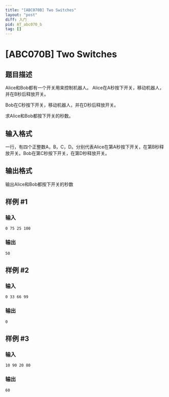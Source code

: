 ```yaml
---
title: "[ABC070B] Two Switches"
layout: "post"
diff: 入门
pid: AT_abc070_b
tag: []
---
```


# [ABC070B] Two Switches

## 题目描述

Alice和Bob都有一个开关用来控制机器人。
Alice在A秒按下开关，移动机器人，并在B秒后释放开关。

Bob在C秒按下开关，移动机器人，并在D秒后释放开关。

求Alice和Bob都按下开关的秒数。

## 输入格式

一行，有四个正整数A，B，C，D。分别代表Alice在第A秒按下开关，在第B秒释放开关。Bob在第C秒按下开关，在第D秒释放开关。

## 输出格式

输出Alice和Bob都按下开关的秒数

## 样例 #1

### 输入

```
0 75 25 100
```

### 输出

```
50
```

## 样例 #2

### 输入

```
0 33 66 99
```

### 输出

```
0
```

## 样例 #3

### 输入

```
10 90 20 80
```

### 输出

```
60
```

